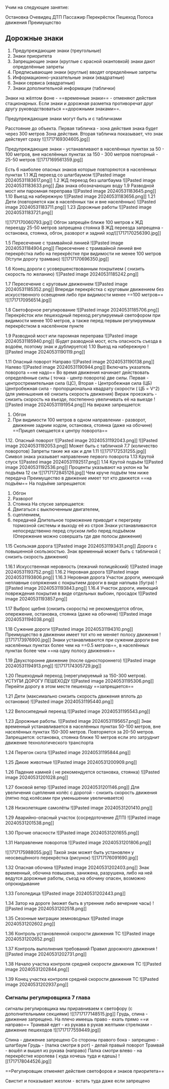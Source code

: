 Учим на следующее занятие:

Остановка
Очевидец ДТП
Пассажир
Перекрёсток
Пешеход
Полоса движения
Преимущество

## Дорожные знаки

1. Предупреждающие знаки (треугольные)
2. Знаки приоритета
3.  Запрещающие знаки (круглые с красной окантовкой) знаки дают определённые запреты
4.  Предписывающие знаки (круглые) вводят определённые запреты
5.  Информационно-указательные знаки  (квадратные)
6. Знаки сервиса (квадратные)
7. Знаки дополнительной информации (таблички) 

Знаки на жёлтом фоне - ==временные знаки== - отменяют действия стационарных.
Если знаки и дорожная разметка противоречат друг другу руководствоваться ==дорожными знаками==.


Предупреждающие знаки  могут быть и с табличками

Расстояние до объекта. Первая табличка - зона действия знака будет через 300 метров
Зона действия. Вторая табличка показывает, что знак действует сразу
![[1717169304605.jpg]]

Предупреждающие знаки - устанавливают в населённых пунктах за 50 - 100 метров, вне населённых пунктах за 150 - 300 метров
повторный -  25-50 метров
![[1717169561359.jpg]]

Есть 6 наиболее опасных знаков которые повторяются в населённых пунктах
1.1 ЖД переезд со шлагбаумом
![[Pasted image 20240531183617.png]]
1.2 ЖД переезд без шлагбаума
![[Pasted image 20240531183633.png]]
Два знака обозначающих воду 
1.9 Разводной мост или паромная переправа
![[Pasted image 20240531183645.png]]
1.10 Выезд на набережную
![[Pasted image 20240531183656.png]]
1.21 Дети (повторяется как в населённых так и вне населённых)
![[Pasted image 20240531183711.png]]
1.23 Дорожные работы
![[Pasted image 20240531183721.png]]

![[1717170060793.jpg]]
Обгон запрещён ближе 100 метров к ЖД переезду
25-50 метров запрещена стоянка
В ЖД переезда запрещена - остановка, стоянка, обгон, разворот и задний ход![[1717170256390.jpg]]

1.5 Пересечение с трамвайной линией
![[Pasted image 20240531184904.png]]
Пересечение с трамвайной линией  вне перекрёстка либо на перекрёстке при видимости не менее 100 метров (Уступи дорогу трамваю)
![[1717170696350.jpg]]

1.6 Конец дороги с усовершенствованным покрытием ( снизить скорость по желанию)
![[Pasted image 20240531185242.png]]

1.7 Пересечение с круговым движением
![[Pasted image 20240531185352.png]]
Впереди перекрёстка с круговым движением без искусственного освещения либо при видимости менее ==100 метров== 
![[1717170956514.jpg]]

1.8 Светофорное регулирование
![[Pasted image 20240531185706.png]]
Перекрёсток или пешеходный переход регулируемый светофором при видимости  менее 100 метров, а также перед первым регулируемым перекрёстком в населённом пункте

1.9 Разводной мост или паромная переправа
![[Pasted image 20240531185940.png]]
(Будет разводной мост, есть опасность съезда в водоём, поэтому знак и дублируется)
1.10 Выезд на набережную
![[Pasted image 20240531190119.png]]

1.11 Опасный поворот
Направо
![[Pasted image 20240531190138.png]]
Налево
![[Pasted image 20240531190944.png]]
Включать указатель поворота ==не надо== 
Во время движения начинает действовать определённые силы ( точка - центр поворота) две силы. Первая - центростремительная сила (ЦС), Вторая - Центробежная сила (ЦБ)
Центробежная сила - пропорциональна квадрату скорости ( ЦБ = V^2) (для уменьшения её снизить скорость движения)
Вираж проезжать - снизить скорость на въезде, постепенно увеличивать её на выезде
![[Pasted image 20240531191954.png]]
На вираже запрещается: 
1. Обгон
2. При видимости 100 метров в одном направлении - разворот, движение задним ходом, остановка, стоянка (даже на обочине)
==Прицеп смещается к центру поворота==

1.12. Опасный поворот
![[Pasted image 20240531192043.png]]
![[Pasted image 20240531192053.png]]
Может быть с табличкой 7.7 (количество поворотов)
Запреты такие же как и для 1.11
![[1717172531255.jpg]]
Символ знака указывает направление первого поворота
1.13 Крутой спуск
![[Pasted image 20240531192517.png]]
1.14 Крутой подъём
![[Pasted image 20240531192536.png]]
Проценты указывают на уклон на 1м подъёма 12 см
![[1717172845126.jpg]]
Чем круче подъём тем ниже передача
Преимущество в движение имеет тот кто движется ==на подъём==
На подъёме запрещается:
1. Обгон
2. Разворот
3. Стоянка
На спуске запрещается:
1. Двигаться с выключенным двигателем,
2. сцеплением, 
3. передачей
 Длительное торможение приводит к перегреву тормозной системы и выходу её из строя
 Знаки устанавливаются непосредственно перед спуском либо перед подъёмом
 (Опережение можно совершать где две полосы движения)

1.15 Скользкая дорога
![[Pasted image 20240531193431.png]]
Дорога с повышенной скользкостью. Знак временный может быть с табличкой ( снизить скорость движения)

1.16.1 Искусственная неровность (лежачий полицейский)
![[Pasted image 20240531193752.png]]
1.16.2 Неровная дорога 
![[Pasted image 20240531193806.png]]
1.16.3 Неровная дорога Участок дороги, имеющий неплавные сопряжения с покрытием дороги в виде наплыва (бугра)
![[Pasted image 20240531193843.png]]
1.16.4 Участок дороги, имеющий повреждения покрытия в виде отдельных выбоин, просадок
![[Pasted image 20240531193857.png]]

1.17 Выброс щебня (снизить скорость) не рекомендуется обгон, опережение, остановка, стоянка (даже на обочине)
![[Pasted image 20240531194038.png]]

1.18 Сужение дороги
![[Pasted image 20240531194310.png]]
Преимущество в движении имеет тот кто не меняет полосу движения
![[1717173976900.jpg]]
Знаки устанавливаются при сужении дороги вне населённых пунктах более чем на ==0.5 метров==, в населённых пунктах более чем ==на одну полосу движения==

1.19 Двухсторонне движение (после одностороннего)
![[Pasted image 20240531194913.png]]
![[1717174305729.jpg]]

1.20 Пешеходный переход (нерегулируемый за 150-300 метров). УСТУПИ ДОРОГУ ПЕШЕХОДУ
![[Pasted image 20240531195306.png]]
Перейти дорогу в этом месте пешеходу ==запрещается==

1.21 Дети (максимально снизить скорость движения вплоть до остановки)
![[Pasted image 20240531195440.png]]

1.22 Велосипедный переезд
![[Pasted image 20240531195543.png]]

1.23 Дорожные работы. 
![[Pasted image 20240531195657.png]]
Знак временный устанавливается в населённых пунктах 50-100 метров, вне населённых пунктах 150-300 метров. Повторяется за 20-50 метров.
Запрещается: остановка, стоянка ближе 10 метров если это затруднит движение технологического транспорта

1.24 Перегон скота
![[Pasted image 20240531195844.png]]

1.25 Дикие животные
![[Pasted image 20240531200909.png]]

1.26 Падение камней ( не рекомендуется остановка, стоянка)
![[Pasted image 20240531201028.png]]

1.27 боковой ветер
![[Pasted image 20240531201146.png]]
Для увеличения сцепления колёс с дорогой - снизить скорость движения (пятно под колёсами при уменьшении увеличивается)

1.28 Низколетящие самолёты
![[Pasted image 20240531201410.png]]

1.29 Аварийно-опасный участок  (сосредоточение ДТП)
![[Pasted image 20240531201538.png]]

1.30 Прочие опасности
![[Pasted image 20240531201655.png]]

1.31 Направление поворотов
![[Pasted image 20240531201806.png]]

![[1717175988055.jpg]]
Такой знак может быть установлен у неосвещённого перекрёстка (рисунок)
![[1717176091690.jpg]]

1.32 Опасная обочина
![[Pasted image 20240531202403.png]]
Знак временный, обочина повышена, занижена, разрушена, либо на ней ведутся дорожные работы, съезд на обочину опасен, возможно опрокидывание

1.33 Гололедица
![[Pasted image 20240531202443.png]]

1.34 Затор на дороге (может быть в утренние либо вечерние часы)
![[Pasted image 20240531202518.png]]

1.35 Сезонные миграции земноводных
![[Pasted image 20240531202602.png]]

1.36 Контроль установленной скорости движения ТС
![[Pasted image 20240531202652.png]]

1.37 Контроль выполнения требований Правил дорожного движения
![[Pasted image 20240531202731.png]]

1.38 Начало участка контроля средней скорости движения ТС
![[Pasted image 20240531202844.png]]

1.39 Конец участка контроля средней скорости движения ТС
![[Pasted image 20240531202937.png]]

###  Сигналы регулировщика 7 глава

сигналы регулировщика мы приравниваем к светофору (с дополнительными секциями)
![[1717177148515.jpg]]
Грудь, спина - движение запрещено.
На плечо имеешь право - ехать прямо ==и направо==
Трамвай едет - из рукава в рукав
желтыми стрелками - движение пешеходов
![[1717177559449.jpg]]

Спина - движение запрещено
Со стороны правого бока - запрещено - шлагбаум
Грудь - (палка смотри в рот) - делай правый поворот
Трамвай - вошёл и вышел из рукава (направо)
Палка смотри влево - на перекрёстке королева ( куда хочешь туда и едешь)
![[1717178044526.jpg]]

==Регулировщик отменяет действия светофоров и знаков приоритета==

Свистит и показывает жезлом - встать туда даже если запрещено

